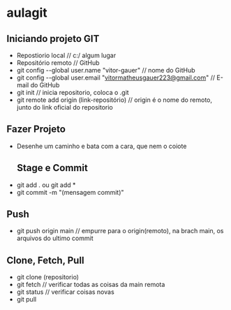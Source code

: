 # aulagit 
## Iniciando projeto GIT
- Repostiorio local // c:/ algum lugar
- Repositório remoto // GitHub
- git config --global user.name "vitor-gauer" // nome do GitHub
- git config --global user.email "vitormatheusgauer223@gmail.com" // E-mail do GitHub
- git init // inicia repositorio, coloca o \.git
- git remote add origin (link-repositório) // origin é o nome do remoto, junto do link oficial do repositorio
## Fazer Projeto
- Desenhe um caminho e bata com a cara, que nem o coiote
  ## Stage e Commit
- git add . ou git add *
- git commit -m "(mensagem commit)"
## Push
- git push origin main // empurre para o origin(remoto), na brach main, os arquivos do ultimo commit
## Clone, Fetch, Pull
- git clone (repositorio)
- git fetch // verificar todas as coisas da main remota
- git status // verificar coisas novas
- git pull
